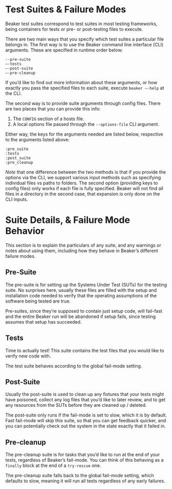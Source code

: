 # Test Suites & Failure Modes

Beaker test suites correspond to test suites in most testing frameworks,
being containers for tests or pre- or post-testing files to execute.

There are two main ways that you specify which test suites a particular
file belongs in. The first way is to use the Beaker command line interface
(CLI) arguments. These are specified in runtime order below:

    --pre-suite
    —-tests
    —-post-suite
    —-pre-cleanup

If you’d like to find out more information about these arguments, or how
exactly you pass the specified files to each suite, execute `beaker —-help`
at the CLI.

The second way is to provide suite arguments through config files. There
are two places that you can provide this info:

1. The `CONFIG` section of a hosts file.
2. A local options file passed through the `--options-file` CLI argument.

Either way, the keys for the arguments needed are listed below, respective
to the arguments listed above:

    :pre_suite
    :tests
    :post_suite
    :pre_cleanup

*Note* that one difference between the two methods is that if you provide the
options via the CLI, we support various input methods such as specifying
individual files vs paths to folders. The second option (providing keys to
config files) only works if each file is fully specified. Beaker will not
find all files in a directory in the second case, that expansion is only done
on the CLI inputs.

# Suite Details, & Failure Mode Behavior

This section is to explain the particulars of any suite, and any warnings or
notes about using them, including how they behave in Beaker’s different
failure modes.

## Pre-Suite

The pre-suite is for setting up the Systems Under Test (SUTs) for the testing
suite. No surprises here, usually these files are filled with the setup and
installation code needed to verify that the operating assumptions of the 
software being tested are true.

Pre-suites, since they’re supposed to contain just setup code, will fail-fast
and the entire Beaker run will be abandoned if setup fails, since testing
assumes that setup has succeeded.

## Tests

Time to actually test! This suite contains the test files that you would
like to verify new code with.

The test suite behaves according to the global fail-mode setting.

## Post-Suite

Usually the post-suite is used to clean up any fixtures that your tests might
have poisoned, collect any log files that you’d like to later review, and
to get any resources from the SUTs before they are cleaned up / deleted.

The post-suite only runs if the fail-mode is set to slow, which it is by
default. Fast fail-mode will skip this suite, so that you can get feedback
quicker, and you can potentially check out the system in the state exactly
that it failed in.

## Pre-cleanup

The pre-cleanup suite is for tasks that you’d like to run at the end of your
tests, regardless of Beaker’s fail-mode. You can think of this behaving as a
`finally` block at the end of a `try-rescue` one.

The pre-cleanup suite falls back to the global fail-mode setting, which
defaults to slow, meaning it will run all tests regardless of any early
failures.
